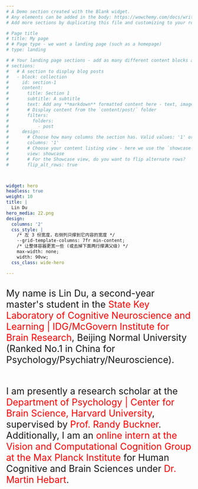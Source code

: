 ```yaml
---
# A Demo section created with the Blank widget.
# Any elements can be added in the body: https://wowchemy.com/docs/writing-markdown-latex/
# Add more sections by duplicating this file and customizing to your requirements.

# Page title
# title: My page
# # Page type - we want a landing page (such as a homepage)
# type: landing

# # Your landing page sections - add as many different content blocks as you like
# sections:
#   # A section to display blog posts
#   - block: collection
#     id: section-1
#     content:
#       title: Section 1
#       subtitle: A subtitle
#       text: Add any **markdown** formatted content here - text, images, videos, galleries - and even HTML code!
#       # Display content from the `content/post/` folder
#       filters:
#         folders:
#           - post
#     design:
#       # Choose how many columns the section has. Valid values: '1' or '2'.
#       columns: '1'
#       # Choose your content listing view - here we use the `showcase` view
#       view: showcase
#       # For the Showcase view, do you want to flip alternate rows?
#       flip_alt_rows: true



widget: hero
headless: true
weight: 10
title: |
  Lin Du  
hero_media: 22.png
design:
  columns: '2'
  css_style: |
    /* 左 3 份宽度，右侧列只撑到它内容的宽度 */
    --grid-template-columns: 7fr min-content;  
    /* 让整体容器更宽一些 (或去掉下面两行撑满父级) */
    max-width: none;
    width: 90vw;
  css_class: wide-hero

---
```


<br>
<span style="font-size:25px;">
My name is Lin Du, a second-year master's student in the <span style="color:red">State Key Laboratory of Cognitive Neuroscience and Learning | IDG/McGovern Institute for Brain Research</span>, Beijing Normal University (Ranked No.1 in China for Psychology/Psychiatry/Neuroscience).<br><br>

I am presently a research scholar at the <span style="color:red">Department of Psychology | Center for Brain Science, Harvard University</span>, supervised by <span style="color:red">Prof. Randy Buckner</span>. Additionally, I am an <span style="color:red">online intern at the Vision and Computational Cognition Group at the Max Planck Institute</span> for Human Cognitive and Brain Sciences under <span style="color:red">Dr. Martin Hebart</span>.

</span>
